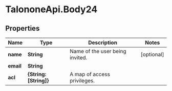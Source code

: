 # TalononeApi.Body24

## Properties
Name | Type | Description | Notes
------------ | ------------- | ------------- | -------------
**name** | **String** | Name of the user being invited. | [optional] 
**email** | **String** |  | 
**acl** | **{String: [String]}** | A map of access privileges. | 


